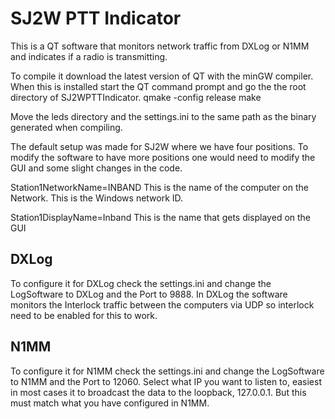# SJ2W PTT Indicator

This is a QT software that monitors network traffic from DXLog or N1MM and indicates if a radio is transmitting.

To compile it download the latest version of QT with the minGW compiler. When this is installed start the QT command prompt and go the the root directory of SJ2WPTTIndicator.
qmake -config release
make

Move the leds directory and the settings.ini to the same path as the binary generated when compiling.

The default setup was made for SJ2W where we have four positions. To modify the software to have more positions one would need to modify the GUI and some slight changes in the code.

Station1NetworkName=INBAND
This is the name of the computer on the Network. This is the Windows network ID.

Station1DisplayName=Inband
This is the name that gets displayed on the GUI

DXLog
-----
To configure it for DXLog check the settings.ini and change the LogSoftware to DXLog and the Port to 9888.
In DXLog the software monitors the Interlock traffic between the computers via UDP so interlock need to be enabled for this to work.

N1MM
----
To configure it for N1MM check the settings.ini and change the LogSoftware to N1MM and the Port to 12060. Select what IP you want to listen to, easiest in most cases it to broadcast the data to the loopback, 127.0.0.1. But this must match what you have configured in N1MM.

